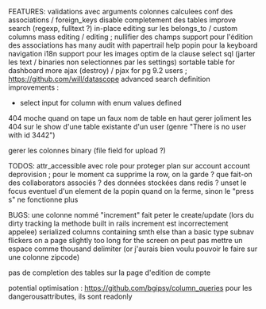 FEATURES:
validations avec arguments
colonnes calculees
conf des associations / foreign_keys
disable completement des tables
improve search (regexp, fulltext ?)
in-place editing sur les belongs_to / custom columns
mass editing / editing ; nullifier des champs
support pour l'édition des associations has many
audit with papertrail
help popin pour la keyboard navigation
i18n
support pour les images
optim de la clause select sql (jarter les text / binaries non selectionnes par les settings)
sortable table for dashboard
more ajax (destroy) / pjax
for pg 9.2 users ; https://github.com/will/datascope
advanced search definition improvements :
  - select input for column with enum values defined

404 moche quand on tape un faux nom de table en haut
gerer joliment les 404 sur le show d'une table existante d'un user (genre "There is no user with id 3442")

gerer les colonnes binary (file field for upload ?)

TODOS:
attr_accessible avec role pour proteger plan sur account
account deprovision ; pour le moment ca supprime la row, on la garde ? que fait-on des collaborators associés ? des données stockées dans redis ?
unset le focus eventuel d'un element de la popin quand on la ferme, sinon le "press s" ne fonctionne plus

BUGS:
une colonne nommé "increment" fait peter le create/update (lors du dirty tracking la methode built in rails increment est incorrectement appelee)
serialized columns containing smth else than a basic type
subnav flickers on a page slightly too long for the screen
on peut pas mettre un espace comme thousand delimiter (or j'aurais bien voulu pouvoir le faire sur une colonne zipcode)

pas de completion des tables sur la page d'edition de compte

potential optimisation : https://github.com/bgipsy/column_queries
pour les dangerousattributes, ils sont readonly
